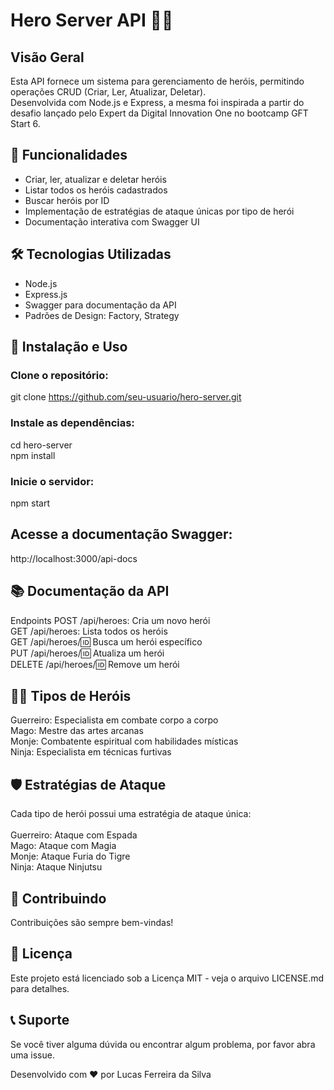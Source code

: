 # Hero Server API 🦸‍♂️
## Visão Geral
Esta API fornece um sistema para gerenciamento de heróis, permitindo operações CRUD (Criar, Ler, Atualizar, Deletar).<br>
Desenvolvida com Node.js e Express, a mesma foi inspirada a partir do desafio lançado pelo Expert da Digital Innovation One no bootcamp GFT Start 6.

## 🌟 Funcionalidades
* Criar, ler, atualizar e deletar heróis<br>
* Listar todos os heróis cadastrados<br>
* Buscar heróis por ID<br>
* Implementação de estratégias de ataque únicas por tipo de herói<br>
* Documentação interativa com Swagger UI<br>

## 🛠️ Tecnologias Utilizadas
* Node.js<br>
* Express.js<br>
* Swagger para documentação da API<br>
* Padrões de Design: Factory, Strategy<br>

## 🚀 Instalação e Uso
### Clone o repositório:
git clone https://github.com/seu-usuario/hero-server.git

### Instale as dependências:
cd hero-server<br>
npm install

### Inicie o servidor:
npm start

## Acesse a documentação Swagger:
http://localhost:3000/api-docs

## 📚 Documentação da API
Endpoints
POST /api/heroes: Cria um novo herói<br>
GET /api/heroes: Lista todos os heróis<br>
GET /api/heroes/:id: Busca um herói específico<br>
PUT /api/heroes/:id: Atualiza um herói<br>
DELETE /api/heroes/:id: Remove um herói<br>

## 🦸‍♀️ Tipos de Heróis
Guerreiro: Especialista em combate corpo a corpo<br>
Mago: Mestre das artes arcanas<br>
Monje: Combatente espiritual com habilidades místicas<br>
Ninja: Especialista em técnicas furtivas<br>

## 🛡️ Estratégias de Ataque
Cada tipo de herói possui uma estratégia de ataque única:<br><br>
Guerreiro: Ataque com Espada<br>
Mago: Ataque com Magia<br>
Monje: Ataque Furia do Tigre<br>
Ninja: Ataque Ninjutsu<br>

## 🤝 Contribuindo
Contribuições são sempre bem-vindas!

## 📄 Licença
Este projeto está licenciado sob a Licença MIT - veja o arquivo LICENSE.md para detalhes.

## 📞 Suporte
Se você tiver alguma dúvida ou encontrar algum problema, por favor abra uma issue.

Desenvolvido com ❤️ por Lucas Ferreira da Silva